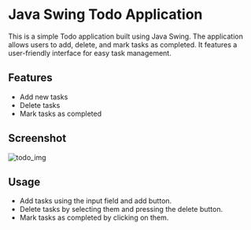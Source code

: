 # Java Swing Todo Application

This is a simple Todo application built using Java Swing. The application allows users to add, delete, and mark tasks as completed. It features a user-friendly interface for easy task management.

## Features

- Add new tasks
- Delete tasks
- Mark tasks as completed

## Screenshot

![todo_img](https://github.com/AHMEDRUSTUM/T0Do/assets/164236168/a28c3570-54ab-4842-bedd-03772e890f70)




## Usage

- Add tasks using the input field and add button.
- Delete tasks by selecting them and pressing the delete button.
- Mark tasks as completed by clicking on them.
